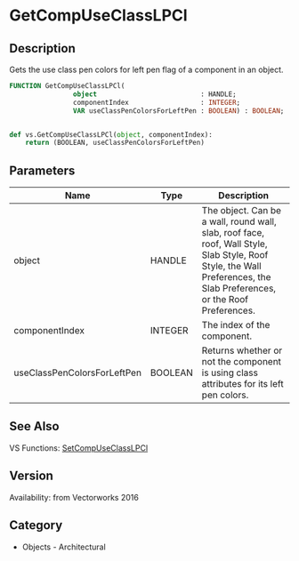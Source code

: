 # GetCompUseClassLPCl

## Description
Gets the use class pen colors for left pen flag of a component in an object.

```pascal
FUNCTION GetCompUseClassLPCl(
				object                          : HANDLE;
				componentIndex                  : INTEGER;
				VAR useClassPenColorsForLeftPen : BOOLEAN) : BOOLEAN;
```

```python

def vs.GetCompUseClassLPCl(object, componentIndex):
    return (BOOLEAN, useClassPenColorsForLeftPen)
```

## Parameters
|Name|Type|Description|
|---|---|---|
|object|HANDLE|The object. Can be a wall, round wall, slab, roof face, roof, Wall Style, Slab Style, Roof Style, the Wall Preferences, the Slab Preferences, or the Roof Preferences.|
|componentIndex|INTEGER|The index of the component.|
|useClassPenColorsForLeftPen|BOOLEAN|Returns whether or not the component is using class attributes for its left pen colors.|

## See Also
VS Functions:
[SetCompUseClassLPCl](SetCompUseClassLPCl.md)

## Version
Availability: from Vectorworks 2016
## Category
* Objects - Architectural


